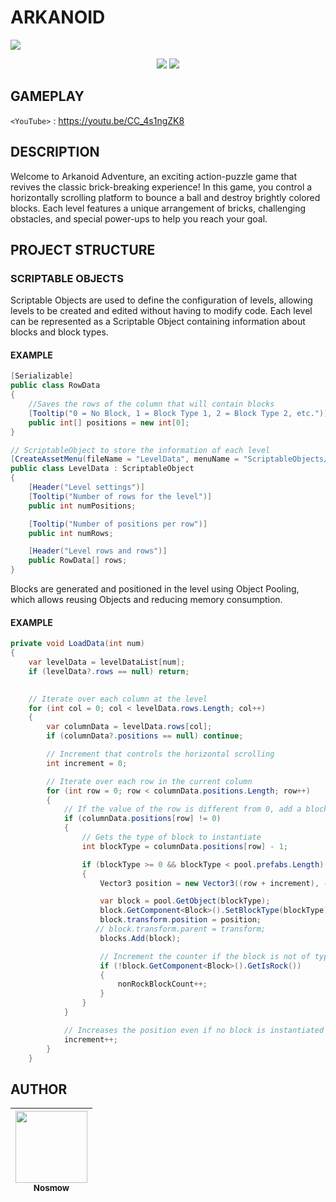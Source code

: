 # ARKANOID

![](https://blogger.googleusercontent.com/img/b/R29vZ2xl/AVvXsEgumR2U12m5olIrb4socA6zLUtK3pOKbzrlZErnnpfmbr0pmtC2n1VRczE6ToBo7q3QdU2leWIpTLxfhYLembiY232sv5Ghze46D9mPy7cIy-HHr4uAP03GZgVcnLfxHyA0wQ2pvggK_U-5eKGS4k-W24aiQ9hzHUaWwdsgUn3yS7BkwG0xWjbYYPnxiGI/s16000/Captura%20de%20pantalla%202024-11-04%20185045.png)

<p align="center" > 
  <img src="https://img.shields.io/badge/Unity%206-v.0.24-blue"/>
  <img src="https://img.shields.io/badge/C%20Sharp-v.8-purple"/>
</p>

## GAMEPLAY

`<YouTube>` : <https://youtu.be/CC_4s1ngZK8>

## DESCRIPTION

Welcome to Arkanoid Adventure, an exciting action-puzzle game that revives the classic brick-breaking experience! In this game, you control a horizontally scrolling platform to bounce a ball and destroy brightly colored blocks. Each level features a unique arrangement of bricks, challenging obstacles, and special power-ups to help you reach your goal.

## PROJECT STRUCTURE

### SCRIPTABLE OBJECTS

Scriptable Objects are used to define the configuration of levels, allowing levels to be created and edited without having to modify code. Each level can be represented as a Scriptable Object containing information about blocks and block types.

#### EXAMPLE

```c#
[Serializable]
public class RowData
{
    //Saves the rows of the column that will contain blocks
    [Tooltip("0 = No Block, 1 = Block Type 1, 2 = Block Type 2, etc.")]
    public int[] positions = new int[0];
}

// ScriptableObject to store the information of each level
[CreateAssetMenu(fileName = "LevelData", menuName = "ScriptableObjects/levelData", order = 1)]
public class LevelData : ScriptableObject
{
    [Header("Level settings")]
    [Tooltip("Number of rows for the level")]
    public int numPositions;

    [Tooltip("Number of positions per row")]
    public int numRows;

    [Header("Level rows and rows")]
    public RowData[] rows;
}
```

Blocks are generated and positioned in the level using Object Pooling, which allows reusing Objects and reducing memory consumption.

#### EXAMPLE

```c#
private void LoadData(int num)
{
    var levelData = levelDataList[num];
    if (levelData?.rows == null) return;

    
    // Iterate over each column at the level
    for (int col = 0; col < levelData.rows.Length; col++)
    {
        var columnData = levelData.rows[col];
        if (columnData?.positions == null) continue;

        // Increment that controls the horizontal scrolling
        int increment = 0;

        // Iterate over each row in the current column
        for (int row = 0; row < columnData.positions.Length; row++)
        {
            // If the value of the row is different from 0, add a block to the scene
            if (columnData.positions[row] != 0)
            {
                // Gets the type of block to instantiate
                int blockType = columnData.positions[row] - 1;

                if (blockType >= 0 && blockType < pool.prefabs.Length)
                {
                    Vector3 position = new Vector3((row + increment), -col, 0);

                    var block = pool.GetObject(blockType);
                    block.GetComponent<Block>().SetBlockType(blockType);
                    block.transform.position = position;
                   // block.transform.parent = transform;
                    blocks.Add(block);

                    // Increment the counter if the block is not of type "rock"
                    if (!block.GetComponent<Block>().GetIsRock())
                    {
                        nonRockBlockCount++;
                    }
                }
            }

            // Increases the position even if no block is instantiated in order to leave the space empty
            increment++;
        }
    }
```

## AUTHOR

|  [<img src="https://avatars.githubusercontent.com/u/165520012?v=4" width=115><br><sub>Nosmow</sub>](https://github.com/nosmow) |
| :---: |
